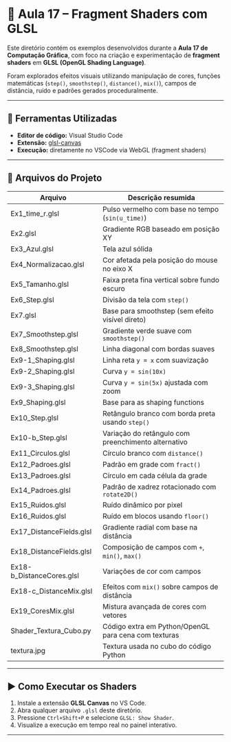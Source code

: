 # 🎨 Aula 17 – Fragment Shaders com GLSL

Este diretório contém os exemplos desenvolvidos durante a **Aula 17 de Computação Gráfica**, com foco na criação e experimentação de **fragment shaders** em **GLSL (OpenGL Shading Language)**.

Foram explorados efeitos visuais utilizando manipulação de cores, funções matemáticas (`step()`, `smoothstep()`, `distance()`, `mix()`), campos de distância, ruído e padrões gerados proceduralmente.

---

## 🧰 Ferramentas Utilizadas

- **Editor de código:** Visual Studio Code  
- **Extensão:** [glsl-canvas](https://marketplace.visualstudio.com/items?itemName=circledev.glsl-canvas)  
- **Execução:** diretamente no VSCode via WebGL (fragment shaders)

---

## 📂 Arquivos do Projeto

| Arquivo                         | Descrição resumida                                      |
|----------------------------------|----------------------------------------------------------|
| Ex1_time_r.glsl                  | Pulso vermelho com base no tempo (`sin(u_time)`)        |
| Ex2.glsl                         | Gradiente RGB baseado em posição XY                     |
| Ex3_Azul.glsl                    | Tela azul sólida                                         |
| Ex4_Normalizacao.glsl           | Cor afetada pela posição do mouse no eixo X             |
| Ex5_Tamanho.glsl                | Faixa preta fina vertical sobre fundo escuro            |
| Ex6_Step.glsl                   | Divisão da tela com `step()`                            |
| Ex7.glsl                         | Base para smoothstep (sem efeito visível direto)        |
| Ex7_Smoothstep.glsl             | Gradiente verde suave com `smoothstep()`                |
| Ex8_Smoothstep.glsl             | Linha diagonal com bordas suaves                        |
| Ex9-1_Shaping.glsl              | Linha reta `y = x` com suavização                       |
| Ex9-2_Shaping.glsl              | Curva `y = sin(10x)`                                     |
| Ex9-3_Shaping.glsl              | Curva `y = sin(5x)` ajustada com zoom                   |
| Ex9_Shaping.glsl                | Base para as shaping functions                         |
| Ex10_Step.glsl                  | Retângulo branco com borda preta usando `step()`        |
| Ex10-b_Step.glsl                | Variação do retângulo com preenchimento alternativo     |
| Ex11_Circulos.glsl              | Círculo branco com `distance()`                         |
| Ex12_Padroes.glsl               | Padrão em grade com `fract()`                           |
| Ex13_Padroes.glsl               | Círculo em cada célula da grade                         |
| Ex14_Padroes.glsl               | Padrão de xadrez rotacionado com `rotate2D()`           |
| Ex15_Ruidos.glsl                | Ruído dinâmico por pixel                                |
| Ex16_Ruidos.glsl                | Ruído em blocos usando `floor()`                        |
| Ex17_DistanceFields.glsl        | Gradiente radial com base na distância                  |
| Ex18_DistanceFields.glsl        | Composição de campos com `+`, `min()`, `max()`          |
| Ex18-b_DistanceCores.glsl       | Variações de cor com campos                             |
| Ex18-c_DistanceMix.glsl         | Efeitos com `mix()` sobre campos de distância           |
| Ex19_CoresMix.glsl              | Mistura avançada de cores com vetores                   |
| Shader_Textura_Cubo.py          | Código extra em Python/OpenGL para cena com texturas    |
| textura.jpg                     | Textura usada no cubo do código Python                  |

---

## ▶️ Como Executar os Shaders

1. Instale a extensão **GLSL Canvas** no VS Code.  
2. Abra qualquer arquivo `.glsl` deste diretório.  
3. Pressione `Ctrl+Shift+P` e selecione `GLSL: Show Shader`.  
4. Visualize a execução em tempo real no painel interativo.

---
